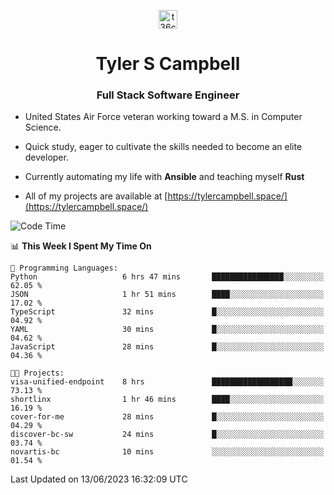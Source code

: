 <p align="center">
<a href="https://www.linkedin.com/in/t36campbell" target="blank"><img align="center" src="https://ik.imagekit.io/t36campbell/Portfolio/linkedin.png.original_m8bbGgPh6.png" alt="t36campbell" height="30" width="30" /></a>
</p>
<h1 align="center">Tyler S Campbell</h1>
<h3 align="center">Full Stack Software Engineer</h3>

* United States Air Force veteran working toward a M.S. in Computer Science.

* Quick study, eager to cultivate the skills needed to become an elite developer.

* Currently automating my life with **Ansible** and teaching myself **Rust**

* All of my projects are available at [https://tylercampbell.space/](https://tylercampbell.space/)

<!--START_SECTION:waka-->
![Code Time](http://img.shields.io/badge/Code%20Time-2%2C559%20hrs%2048%20mins-blue)

📊 **This Week I Spent My Time On** 

```text
💬 Programming Languages: 
Python                   6 hrs 47 mins       ████████████████░░░░░░░░░   62.05 % 
JSON                     1 hr 51 mins        ████░░░░░░░░░░░░░░░░░░░░░   17.02 % 
TypeScript               32 mins             █░░░░░░░░░░░░░░░░░░░░░░░░   04.92 % 
YAML                     30 mins             █░░░░░░░░░░░░░░░░░░░░░░░░   04.62 % 
JavaScript               28 mins             █░░░░░░░░░░░░░░░░░░░░░░░░   04.36 % 

🐱‍💻 Projects: 
visa-unified-endpoint    8 hrs               ██████████████████░░░░░░░   73.13 % 
shortlinx                1 hr 46 mins        ████░░░░░░░░░░░░░░░░░░░░░   16.19 % 
cover-for-me             28 mins             █░░░░░░░░░░░░░░░░░░░░░░░░   04.29 % 
discover-bc-sw           24 mins             █░░░░░░░░░░░░░░░░░░░░░░░░   03.74 % 
novartis-bc              10 mins             ░░░░░░░░░░░░░░░░░░░░░░░░░   01.54 % 
```


 Last Updated on 13/06/2023 16:32:09 UTC
<!--END_SECTION:waka-->
